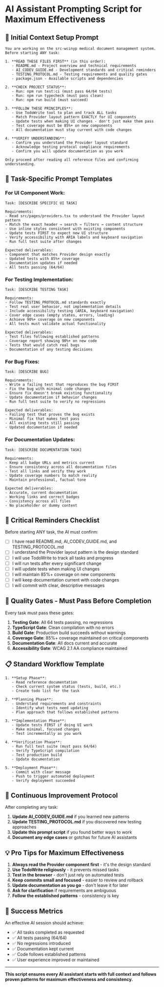 # AI Assistant Prompting Script for Maximum Effectiveness

## 🎯 **Initial Context Setup Prompt**

```
You are working on the src-wcinyp medical document management system. Before starting ANY task:

1. **READ THESE FILES FIRST** (in this order):
   - README.md - Project overview and technical requirements
   - AI_CODEV_GUIDE.md - Development standards and critical reminders  
   - TESTING_PROTOCOL.md - Testing requirements and quality gates
   - package.json - Available scripts and dependencies

2. **CHECK PROJECT STATUS**:
   - Run: npm run test:ci (must pass 64/64 tests)
   - Run: npm run typecheck (must pass clean)
   - Run: npm run build (must succeed)

3. **FOLLOW THESE PRINCIPLES**:
   - Use TodoWrite tool to plan and track ALL tasks
   - Match Provider layout pattern EXACTLY for UI components
   - Update tests when making UI changes - don't just make them pass
   - Test coverage must be 85%+ on new components
   - All documentation must stay current with code changes

4. **VERIFY UNDERSTANDING**:
   - Confirm you understand the Provider layout standard
   - Acknowledge testing protocol compliance requirements
   - Confirm you will update documentation as you work

Only proceed after reading all reference files and confirming understanding.
```

## 🔧 **Task-Specific Prompt Templates**

### **For UI Component Work:**
```
Task: [DESCRIBE SPECIFIC UI TASK]

Requirements:
- Read src/pages/providers.tsx to understand the Provider layout pattern
- Match the exact header → search → filters → content structure
- Use inline styles consistent with existing components
- Update tests FIRST to expect new UI structure
- Verify accessibility with ARIA labels and keyboard navigation
- Run full test suite after changes

Expected deliverables:
- Component that matches Provider design exactly
- Updated tests with 85%+ coverage
- Documentation updates if needed
- All tests passing (64/64)
```

### **For Testing Implementation:**
```
Task: [DESCRIBE TESTING TASK]

Requirements:
- Follow TESTING_PROTOCOL.md standards exactly
- Test real user behavior, not implementation details
- Include accessibility testing (ARIA, keyboard navigation)
- Cover edge cases (empty states, errors, loading)
- Achieve 90%+ coverage on new components
- All tests must validate actual functionality

Expected deliverables:
- Test files following established patterns
- Coverage report showing 90%+ on new code
- Tests that would catch real bugs
- Documentation of any testing decisions
```

### **For Bug Fixes:**
```
Task: [DESCRIBE BUG]

Requirements:
- Write a failing test that reproduces the bug FIRST
- Fix the bug with minimal code changes
- Ensure fix doesn't break existing functionality
- Update documentation if behavior changes
- Run full test suite to verify no regressions

Expected deliverables:
- Failing test that proves the bug exists
- Minimal fix that makes test pass
- All existing tests still passing
- Updated documentation if needed
```

### **For Documentation Updates:**
```
Task: [DESCRIBE DOCUMENTATION TASK]

Requirements:
- Keep all badge URLs and metrics current
- Ensure consistency across all documentation files
- Test all links and verify they work
- Update coverage numbers to match reality
- Maintain professional, factual tone

Expected deliverables:
- Accurate, current documentation
- Working links and correct badges
- Consistency across all files
- No placeholder or dummy content
```

## 🚨 **Critical Reminders Checklist**

Before starting ANY task, the AI must confirm:

- [ ] I have read README.md, AI_CODEV_GUIDE.md, and TESTING_PROTOCOL.md
- [ ] I understand the Provider layout pattern is the design standard
- [ ] I will use TodoWrite to track all tasks and progress
- [ ] I will run tests after every significant change
- [ ] I will update tests when making UI changes
- [ ] I will maintain 85%+ coverage on new components
- [ ] I will keep documentation current with code changes
- [ ] I will commit with clear, descriptive messages

## 🎪 **Quality Gates - Must Pass Before Completion**

Every task must pass these gates:

1. **Testing Gate**: All 64 tests passing, no regressions
2. **TypeScript Gate**: Clean compilation with no errors
3. **Build Gate**: Production build succeeds without warnings
4. **Coverage Gate**: 85%+ coverage maintained on critical components
5. **Documentation Gate**: All docs current and accurate
6. **Accessibility Gate**: WCAG 2.1 AA compliance maintained

## 📋 **Standard Workflow Template**

```
1. **Setup Phase**:
   - Read reference documentation
   - Check current system status (tests, build, etc.)
   - Create todo list for the task

2. **Planning Phase**:
   - Understand requirements and constraints
   - Identify what tests need updating
   - Plan approach that follows established patterns

3. **Implementation Phase**:
   - Update tests FIRST if doing UI work
   - Make minimal, focused changes
   - Test incrementally as you work

4. **Verification Phase**:
   - Run full test suite (must pass 64/64)
   - Verify TypeScript compilation
   - Test production build
   - Update documentation

5. **Deployment Phase**:
   - Commit with clear message
   - Push to trigger automated deployment
   - Verify deployment succeeded
```

## 🔄 **Continuous Improvement Protocol**

After completing any task:

1. **Update AI_CODEV_GUIDE.md** if you learned new patterns
2. **Update TESTING_PROTOCOL.md** if you discovered new testing approaches
3. **Update this prompt script** if you found better ways to work
4. **Document any edge cases** or gotchas for future AI assistants

## 💡 **Pro Tips for Maximum Effectiveness**

1. **Always read the Provider component first** - it's the design standard
2. **Use TodoWrite religiously** - it prevents missed tasks
3. **Test in the browser** - don't just rely on automated tests
4. **Keep commits small and focused** - easier to review and rollback
5. **Update documentation as you go** - don't leave it for later
6. **Ask for clarification** if requirements are ambiguous
7. **Follow the established patterns** - consistency is key

## 🎯 **Success Metrics**

An effective AI session should achieve:
- ✅ All tasks completed as requested
- ✅ All tests passing (64/64)
- ✅ No regressions introduced
- ✅ Documentation kept current
- ✅ Code follows established patterns
- ✅ User experience improved or maintained

---

**This script ensures every AI assistant starts with full context and follows proven patterns for maximum effectiveness and consistency.**